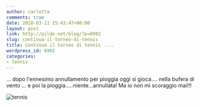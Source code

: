 ```yaml
---
author: carlotta
comments: true
date: 2018-03-11 15:43:47+00:00
layout: post
link: http://pilde.net/blog/?p=6992
slug: continua-il-torneo-di-tennis
title: Continua il torneo di tennis ....
wordpress_id: 6992
categories:
- tennis
---
```


... dopo l'ennesimo annullamento per pioggia oggi si gioca.... nella bufera di vento ... e poi la pioggia.....niente...annullata! Ma io non mi scoraggio mai!!!

![tennis](http://pilde.net/blog/wp-content/uploads/2018/03/tennis.png)


